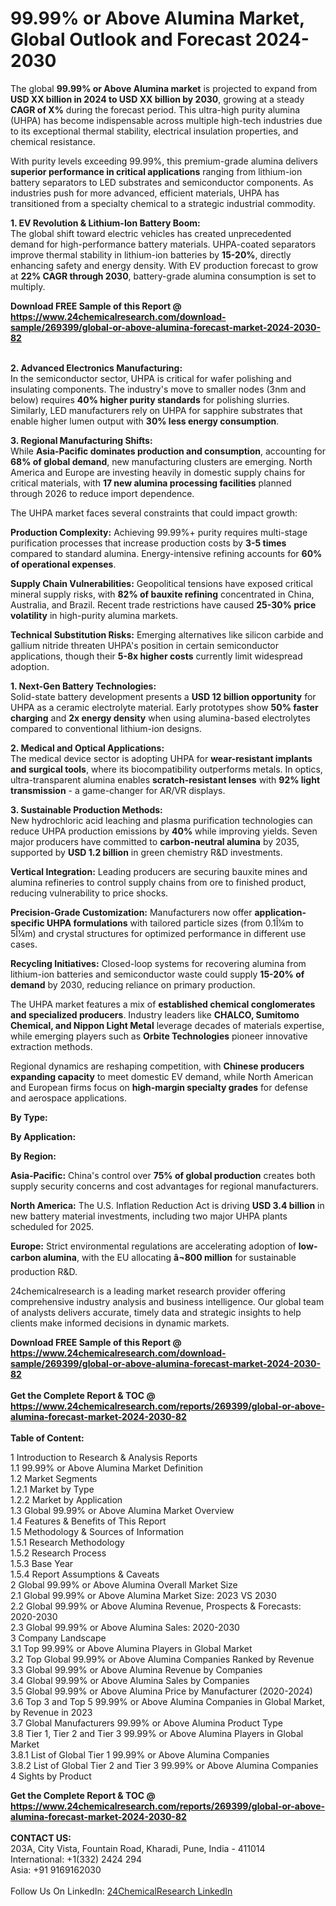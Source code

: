 <h1>99.99% or Above Alumina Market, Global Outlook and Forecast 2024-2030</h1><p>The global <strong>99.99% or Above Alumina market</strong> is projected to expand from <strong>USD XX billion in 2024 to USD XX billion by 2030</strong>, growing at a steady <strong>CAGR of X%</strong> during the forecast period. This ultra-high purity alumina (UHPA) has become indispensable across multiple high-tech industries due to its exceptional thermal stability, electrical insulation properties, and chemical resistance.</p><p>With purity levels exceeding 99.99%, this premium-grade alumina delivers <strong>superior performance in critical applications</strong> ranging from lithium-ion battery separators to LED substrates and semiconductor components. As industries push for more advanced, efficient materials, UHPA has transitioned from a specialty chemical to a strategic industrial commodity.</p><p><strong>1. EV Revolution &amp; Lithium-Ion Battery Boom:</strong><br>
The global shift toward electric vehicles has created unprecedented demand for high-performance battery materials. UHPA-coated separators improve thermal stability in lithium-ion batteries by <strong>15-20%</strong>, directly enhancing safety and energy density. With EV production forecast to grow at <strong>22% CAGR through 2030</strong>, battery-grade alumina consumption is set to multiply.</p><div><b>Download FREE Sample of this Report @ 
            <a href="https://www.24chemicalresearch.com/download-sample/269399/global-or-above-alumina-forecast-market-2024-2030-82">
            https://www.24chemicalresearch.com/download-sample/269399/global-or-above-alumina-forecast-market-2024-2030-82</a></b></div><br><p><strong>2. Advanced Electronics Manufacturing:</strong><br>
In the semiconductor sector, UHPA is critical for wafer polishing and insulating components. The industry's move to smaller nodes (3nm and below) requires <strong>40% higher purity standards</strong> for polishing slurries. Similarly, LED manufacturers rely on UHPA for sapphire substrates that enable higher lumen output with <strong>30% less energy consumption</strong>.</p><p><strong>3. Regional Manufacturing Shifts:</strong><br>
While <strong>Asia-Pacific dominates production and consumption</strong>, accounting for <strong>68% of global demand</strong>, new manufacturing clusters are emerging. North America and Europe are investing heavily in domestic supply chains for critical materials, with <strong>17 new alumina processing facilities</strong> planned through 2026 to reduce import dependence.</p><p>The UHPA market faces several constraints that could impact growth:</p><p><strong>Production Complexity:</strong> Achieving 99.99%+ purity requires multi-stage purification processes that increase production costs by <strong>3-5 times</strong> compared to standard alumina. Energy-intensive refining accounts for <strong>60% of operational expenses</strong>.</p><p><strong>Supply Chain Vulnerabilities:</strong> Geopolitical tensions have exposed critical mineral supply risks, with <strong>82% of bauxite refining</strong> concentrated in China, Australia, and Brazil. Recent trade restrictions have caused <strong>25-30% price volatility</strong> in high-purity alumina markets.</p><p><strong>Technical Substitution Risks:</strong> Emerging alternatives like silicon carbide and gallium nitride threaten UHPA's position in certain semiconductor applications, though their <strong>5-8x higher costs</strong> currently limit widespread adoption.</p><p><strong>1. Next-Gen Battery Technologies:</strong><br>
Solid-state battery development presents a <strong>USD 12 billion opportunity</strong> for UHPA as a ceramic electrolyte material. Early prototypes show <strong>50% faster charging</strong> and <strong>2x energy density</strong> when using alumina-based electrolytes compared to conventional lithium-ion designs.</p><p><strong>2. Medical and Optical Applications:</strong><br>
The medical device sector is adopting UHPA for <strong>wear-resistant implants and surgical tools</strong>, where its biocompatibility outperforms metals. In optics, ultra-transparent alumina enables <strong>scratch-resistant lenses</strong> with <strong>92% light transmission</strong> - a game-changer for AR/VR displays.</p><p><strong>3. Sustainable Production Methods:</strong><br>
New hydrochloric acid leaching and plasma purification technologies can reduce UHPA production emissions by <strong>40%</strong> while improving yields. Seven major producers have committed to <strong>carbon-neutral alumina</strong> by 2035, supported by <strong>USD 1.2 billion</strong> in green chemistry R&amp;D investments.</p><p><strong>Vertical Integration:</strong> Leading producers are securing bauxite mines and alumina refineries to control supply chains from ore to finished product, reducing vulnerability to price shocks.</p><p><strong>Precision-Grade Customization:</strong> Manufacturers now offer <strong>application-specific UHPA formulations</strong> with tailored particle sizes (from 0.1Î¼m to 5Î¼m) and crystal structures for optimized performance in different use cases.</p><p><strong>Recycling Initiatives:</strong> Closed-loop systems for recovering alumina from lithium-ion batteries and semiconductor waste could supply <strong>15-20% of demand</strong> by 2030, reducing reliance on primary production.</p><p>The UHPA market features a mix of <strong>established chemical conglomerates and specialized producers</strong>. Industry leaders like <strong>CHALCO, Sumitomo Chemical, and Nippon Light Metal</strong> leverage decades of materials expertise, while emerging players such as <strong>Orbite Technologies</strong> pioneer innovative extraction methods.</p><p>Regional dynamics are reshaping competition, with <strong>Chinese producers expanding capacity</strong> to meet domestic EV demand, while North American and European firms focus on <strong>high-margin specialty grades</strong> for defense and aerospace applications.</p><p><strong>By Type:</strong></p><p><strong>By Application:</strong></p><p><strong>By Region:</strong></p><p><strong>Asia-Pacific:</strong> China's control over <strong>75% of global production</strong> creates both supply security concerns and cost advantages for regional manufacturers.</p><p><strong>North America:</strong> The U.S. Inflation Reduction Act is driving <strong>USD 3.4 billion</strong> in new battery material investments, including two major UHPA plants scheduled for 2025.</p><p><strong>Europe:</strong> Strict environmental regulations are accelerating adoption of <strong>low-carbon alumina</strong>, with the EU allocating <strong>â¬800 million</strong> for sustainable production R&amp;D.</p><p>24chemicalresearch is a leading market research provider offering comprehensive industry analysis and business intelligence. Our global team of analysts delivers accurate, timely data and strategic insights to help clients make informed decisions in dynamic markets.</p><div><b>Download FREE Sample of this Report @ 
            <a href="https://www.24chemicalresearch.com/download-sample/269399/global-or-above-alumina-forecast-market-2024-2030-82">
            https://www.24chemicalresearch.com/download-sample/269399/global-or-above-alumina-forecast-market-2024-2030-82</a></b></div><br><div><b>Get the Complete Report & TOC @ 
            <a href="https://www.24chemicalresearch.com/reports/269399/global-or-above-alumina-forecast-market-2024-2030-82">
            https://www.24chemicalresearch.com/reports/269399/global-or-above-alumina-forecast-market-2024-2030-82</a></b></div><br>
            <b>Table of Content:</b><p>1 Introduction to Research & Analysis Reports<br />
    1.1 99.99% or Above Alumina Market Definition<br />
    1.2 Market Segments<br />
        1.2.1 Market by Type<br />
        1.2.2 Market by Application<br />
    1.3 Global 99.99% or Above Alumina Market Overview<br />
    1.4 Features & Benefits of This Report<br />
    1.5 Methodology & Sources of Information<br />
        1.5.1 Research Methodology<br />
        1.5.2 Research Process<br />
        1.5.3 Base Year<br />
        1.5.4 Report Assumptions & Caveats<br />
2 Global 99.99% or Above Alumina Overall Market Size<br />
    2.1 Global 99.99% or Above Alumina Market Size: 2023 VS 2030<br />
    2.2 Global 99.99% or Above Alumina Revenue, Prospects & Forecasts: 2020-2030<br />
    2.3 Global 99.99% or Above Alumina Sales: 2020-2030<br />
3 Company Landscape<br />
    3.1 Top 99.99% or Above Alumina Players in Global Market<br />
    3.2 Top Global 99.99% or Above Alumina Companies Ranked by Revenue<br />
    3.3 Global 99.99% or Above Alumina Revenue by Companies<br />
    3.4 Global 99.99% or Above Alumina Sales by Companies<br />
    3.5 Global 99.99% or Above Alumina Price by Manufacturer (2020-2024)<br />
    3.6 Top 3 and Top 5 99.99% or Above Alumina Companies in Global Market, by Revenue in 2023<br />
    3.7 Global Manufacturers 99.99% or Above Alumina Product Type<br />
    3.8 Tier 1, Tier 2 and Tier 3 99.99% or Above Alumina Players in Global Market<br />
        3.8.1 List of Global Tier 1 99.99% or Above Alumina Companies<br />
        3.8.2 List of Global Tier 2 and Tier 3 99.99% or Above Alumina Companies<br />
4 Sights by Product</p><div><b>Get the Complete Report & TOC @ 
            <a href="https://www.24chemicalresearch.com/reports/269399/global-or-above-alumina-forecast-market-2024-2030-82">
            https://www.24chemicalresearch.com/reports/269399/global-or-above-alumina-forecast-market-2024-2030-82</a></b></div><br><b>CONTACT US:</b><br>
            203A, City Vista, Fountain Road, Kharadi, Pune, India - 411014<br>
            International: +1(332) 2424 294<br>
            Asia: +91 9169162030 <br><br>
            Follow Us On LinkedIn: <a href="https://www.linkedin.com/company/24chemicalresearch/">24ChemicalResearch LinkedIn</a>